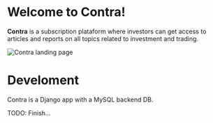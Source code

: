 Welcome to Contra!
==================

**Contra** is a subscription plataform where investors can get access to
articles and reports on all topics related to investment and trading.

![Contra landing page][Screenshot]

Develoment
============

Contra is a Django app with a MySQL backend DB.

TODO: Finish...

[Screenshot]: https://clipart-library.com/2023/under-construction-clip-art_f.jpg
